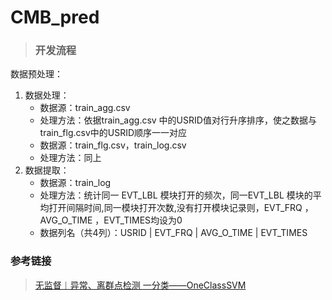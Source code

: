 # CMB_pred

> ### 开发流程
数据预处理：
	
1. 数据处理：
    * 数据源：train_agg.csv
    * 处理方法：依据train_agg.csv 中的USRID值对行升序排序，使之数据与train_flg.csv中的USRID顺序一一对应
    * 数据源：train_flg.csv，train_log.csv
    * 处理方法：同上
2. 数据提取：
    * 数据源：train_log
    * 处理方法：统计同一 EVT_LBL 模块打开的频次，同一EVT_LBL 模块的平均打开间隔时间,同一模块打开次数,没有打开模块记录则，EVT_FRQ ，AVG_O_TIME ，EVT_TIMES均设为0
    * 数据列名（共4列）：USRID  |  EVT_FRQ  |  AVG_O_TIME  |  EVT_TIMES


### 参考链接

> [无监督︱异常、离群点检测 一分类——OneClassSVM](https://blog.csdn.net/sinat_26917383/article/details/76647272)